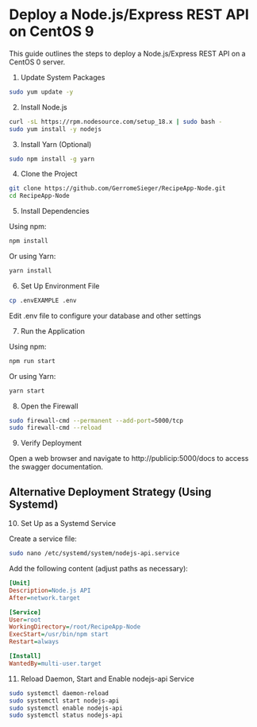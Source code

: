 # Deploy a Node.js/Express REST API on CentOS 9

This guide outlines the steps to deploy a Node.js/Express REST API on a CentOS 0 server.

1. Update System Packages

```bash
sudo yum update -y
```

2. Install Node.js

```bash
curl -sL https://rpm.nodesource.com/setup_18.x | sudo bash -
sudo yum install -y nodejs
```

3. Install Yarn (Optional)

```bash
sudo npm install -g yarn
```

4. Clone the Project

```bash
git clone https://github.com/GerromeSieger/RecipeApp-Node.git
cd RecipeApp-Node
```

5. Install Dependencies

Using npm:

```bash
npm install
```

Or using Yarn:

```bash
yarn install
```

6. Set Up Environment File

```bash
cp .envEXAMPLE .env
```

Edit .env file to configure your database and other settings

7. Run the Application

Using npm:

```bash
npm run start
```

Or using Yarn:

```bash
yarn start
```

8. Open the Firewall

```bash
sudo firewall-cmd --permanent --add-port=5000/tcp
sudo firewall-cmd --reload
```

9. Verify Deployment

Open a web browser and navigate to http://publicip:5000/docs to access the swagger documentation.

## Alternative Deployment Strategy (Using Systemd)

10. Set Up as a Systemd Service

Create a service file:

```bash
sudo nano /etc/systemd/system/nodejs-api.service
```

Add the following content (adjust paths as necessary):

```ini
[Unit]
Description=Node.js API
After=network.target

[Service]
User=root
WorkingDirectory=/root/RecipeApp-Node
ExecStart=/usr/bin/npm start
Restart=always

[Install]
WantedBy=multi-user.target
```
11. Reload Daemon, Start and Enable nodejs-api Service

```bash
sudo systemctl daemon-reload
sudo systemctl start nodejs-api
sudo systemctl enable nodejs-api
sudo systemctl status nodejs-api
```
